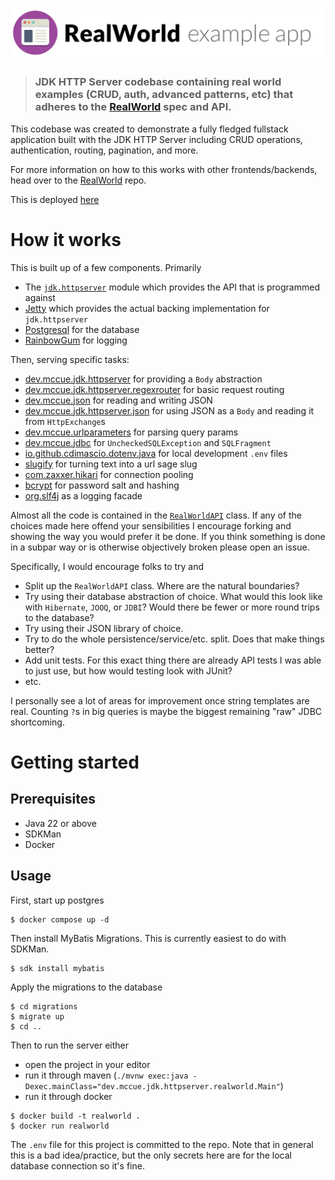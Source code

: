 # ![RealWorld Example App](logo.png)

> ### JDK HTTP Server codebase containing real world examples (CRUD, auth, advanced patterns, etc) that adheres to the [RealWorld](https://github.com/gothinkster/realworld) spec and API.

This codebase was created to demonstrate a fully fledged fullstack application built with the JDK HTTP Server including CRUD operations, authentication, routing, pagination, and more.

For more information on how to this works with other frontends/backends, head over to the [RealWorld](https://github.com/gothinkster/realworld) repo.

This is deployed [here](https://jdk-httpserver-realworld.onrender.com/)

# How it works

This is built up of a few components. Primarily

* The [`jdk.httpserver`](https://docs.oracle.com/en/java/javase/22/docs/api/jdk.httpserver/module-summary.html) module which provides the API that is programmed against
* [Jetty](https://github.com/jetty/jetty.project) which provides the actual backing implementation for `jdk.httpserver`
* [Postgresql](https://postgresql.org) for the database
* [RainbowGum](https://github.com/jstachio/rainbowgum) for logging

Then, serving specific tasks:

* [dev.mccue.jdk.httpserver](https://github.com/bowbahdoe/jdk-httpserver) for providing a `Body` abstraction
* [dev.mccue.jdk.httpserver.regexrouter](https://github.com/bowbahdoe/jdk-httpserver-regexrouter) for basic request routing
* [dev.mccue.json](https://github.com/bowbahdoe/json) for reading and writing JSON
* [dev.mccue.jdk.httpserver.json](https://github.com/bowbahdoe/jdk-httpserver-json) for using JSON as a `Body` and reading it from `HttpExchange`s
* [dev.mccue.urlparameters](https://github.com/bowbahdoe/urlparameters) for parsing query params
* [dev.mccue.jdbc](https://github.com/bowbahdoe/jdbc) for `UncheckedSQLException` and `SQLFragment`
* [io.github.cdimascio.dotenv.java](https://github.com/cdimascio/dotenv-java) for local development `.env` files
* [slugify](https://github.com/slugify/slugify) for turning text into a url sage slug
* [com.zaxxer.hikari](https://github.com/brettwooldridge/HikariCP) for connection pooling
* [bcrypt](https://github.com/patrickfav/bcrypt) for password salt and hashing
* [org.slf4j](https://github.com/qos-ch/slf4j) as a logging facade

Almost all the code is contained in the [`RealWorldAPI`](https://github.com/bowbahdoe/jdk-httpserver-realworld/blob/main/src/main/java/dev/mccue/jdk/httpserver/realworld/RealWorldAPI.java) class. If any of the choices made here offend your sensibilities
I encourage forking and showing the way you would prefer it be done. If you think something is done in a subpar way or
is otherwise objectively broken please open an issue.

Specifically, I would encourage folks to try and

* Split up the `RealWorldAPI` class. Where are the natural boundaries?
* Try using their database abstraction of choice. What would this look like with `Hibernate`, `JOOQ`, or `JDBI`? Would there be fewer or more round trips to the database?
* Try using their JSON library of choice. 
* Try to do the whole persistence/service/etc. split. Does that make things better?
* Add unit tests. For this exact thing there are already API tests I was able to just use, but how would testing look with JUnit?
* etc.

I personally see a lot of areas for improvement once string templates are real. Counting `?`s in big queries is maybe the biggest
remaining "raw" JDBC shortcoming.

# Getting started

## Prerequisites

* Java 22 or above
* SDKMan
* Docker

## Usage

First, start up postgres

```
$ docker compose up -d
```

Then install MyBatis Migrations. This is currently easiest to do with SDKMan.

```
$ sdk install mybatis
```

Apply the migrations to the database

```
$ cd migrations
$ migrate up
$ cd ..
```

Then to run the server either 

* open the project in your editor
* run it through maven (`./mvnw exec:java -Dexec.mainClass="dev.mccue.jdk.httpserver.realworld.Main"`)
* run it through docker

```
$ docker build -t realworld .
$ docker run realworld
```

The `.env` file for this project is committed to the repo. Note that in general this is a bad idea/practice, but the
only secrets here are for the local database connection so it's fine.